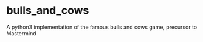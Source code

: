 # bulls_and_cows
A python3 implementation of the famous bulls and cows game, precursor to Mastermind
